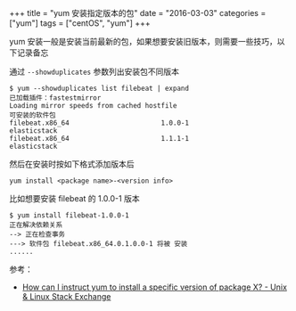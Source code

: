 +++
title =  "yum 安装指定版本的包"
date = "2016-03-03"
categories = ["yum"]
tags = ["centOS", "yum"]
+++

yum 安装一般是安装当前最新的包，如果想要安装旧版本，则需要一些技巧，以下记录备忘

通过 `--showduplicates` 参数列出安装包不同版本

```
$ yum --showduplicates list filebeat | expand
已加载插件：fastestmirror
Loading mirror speeds from cached hostfile
可安装的软件包
filebeat.x86_64                       1.0.0-1                       elasticstack
filebeat.x86_64                       1.1.1-1                       elasticstack
```

然后在安装时按如下格式添加版本后

```
yum install <package name>-<version info>
```

比如想要安装 filebeat 的 1.0.0-1 版本

```
$ yum install filebeat-1.0.0-1
正在解决依赖关系
--> 正在检查事务
---> 软件包 filebeat.x86_64.0.1.0.0-1 将被 安装
......
```


参考：

* [How can I instruct yum to install a specific version of package X? - Unix & Linux Stack Exchange](http://unix.stackexchange.com/questions/151689/how-can-i-instruct-yum-to-install-a-specific-version-of-package-x)



